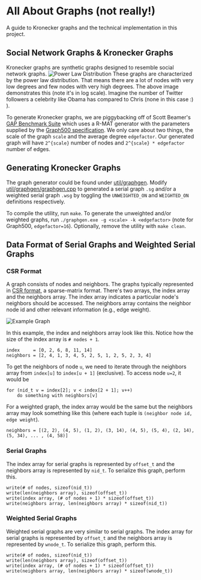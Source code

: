 # All About Graphs (not really!)
A guide to Kronecker graphs and the technical implementation in this project.

## Social Network Graphs & Kronecker Graphs
Kronecker graphs are synthetic graphs designed to resemble social network graphs. 
![Power Law Distribution](https://mathinsight.org/media/image/image/power_law_degree_distribution_scatter.png)
These graphs are characterized by the power law distribution. That means there are a lot of nodes with very low degrees and few nodes with very high degrees. The above image demonstrates this (note it's in log scale). Imagine the number of Twitter followers a celebrity like Obama has compared to Chris (none in this case :) ).

To generate Kronecker graphs, we are piggybacking off of Scott Beamer's [GAP Benchmark Suite](https://github.com/sbeamer/gapbs/) which uses a R-MAT generator with the parameters supplied by the [Graph500 specification](https://graph500.org/?page_id=12). We only care about two things, the scale of the graph `scale` and the average degree `edgefactor`. Our generated graph will have `2^{scale}` number of nodes and `2^{scale} * edgefactor` number of edges. 

## Generating Kronecker Graphs
The graph generator could be found under [util/graphgen](https://github.com/chrisliu/hetero-compute/tree/master/util/graphgen). Modify [util/graphgen/graphgen.cpp](https://github.com/chrisliu/hetero-compute/blob/master/util/graphgen/graphgen.cpp) to generated a serial graph `.sg` and/or a weighted serial graph `.wsg` by toggling the `UNWEIGHTED_ON` and `WEIGHTED_ON` definitions respectively.

To compile the utility, run `make`.  To generate the unweighted and/or weighted graphs, run `./graphgen.exe -g <scale> -k <edgefactor>` (note for Graph500, `edgefactor=16`). Optionally, remove the utility with `make clean`.

## Data Format of Serial Graphs and Weighted Serial Graphs

### CSR Format
A graph consists of nodes and neighbors. The graphs typically represented in [CSR format](https://en.wikipedia.org/wiki/Sparse_matrix), a sparse-matrix format. There's two arrays, the index array and the neighbors array. The index array indicates a particular node's neighbors should be accessed. The neighbors array contains the neighbor node id and other relevant information (e.g., edge weight).

![Example Graph](https://web.cecs.pdx.edu/~sheard/course/Cs163/Graphics/graph6.png)

In this example, the index and neighbors array look like this. Notice how the size of the index array is `# nodes + 1`.

```
index     = [0, 2, 6, 8, 11, 14]
neighbors = [2, 4, 1, 3, 4, 5, 2, 5, 1, 2, 5, 2, 3, 4]
```

To get the neighbors of node `u`, we need to iterate through the neighbors array from `index[u]` to `index[u + 1]` (exclusive). To access  node `u=2`, it would be 

```
for (nid_t v = index[2]; v < index[2 + 1]; v++)
    do something with neighbors[v]
```

For a weighted graph, the index array would be the same but the neighbors array may look something like this (where each tuple is `(neighbor node id, edge weight`).

```
neighbors = [(2, 2), (4, 5), (1, 2), (3, 14), (4, 5), (5, 4), (2, 14), (5, 34), ... , (4, 58)]
```

### Serial Graphs
The index array for serial graphs is represented by `offset_t` and the neighbors array is represented by `nid_t`. To serialize this graph, perform this.

```
write(# of nodes, sizeof(nid_t))
write(len(neighbors array), sizeof(offset_t))
write(index array, (# of nodes + 1) * sizeof(offset_t))
write(neighbors array, len(neighbors array) * sizeof(nid_t))
```

### Weighted Serial Graphs
Weighted serial graphs are very similar to serial graphs. The index array for serial graphs is represented by `offset_t` and the neighbors array is represented by `wnode_t`. To serialize this graph, perform this.

```
write(# of nodes, sizeof(nid_t))
write(len(neighbors array), sizeof(offset_t))
write(index array, (# of nodes + 1) * sizeof(offset_t))
write(neighbors array, len(neighbors array) * sizeof(wnode_t))
```
